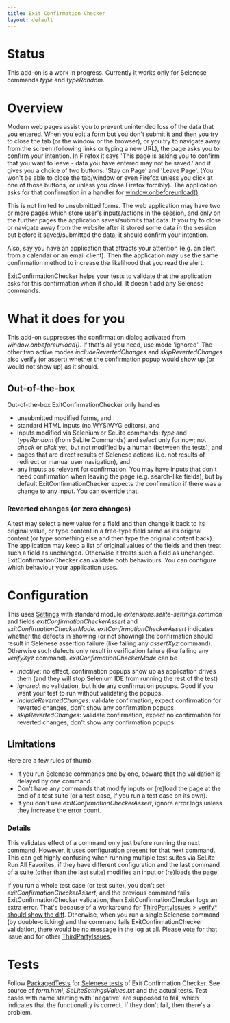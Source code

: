 ```yaml
---
title: Exit Confirmation Checker
layout: default
---
```


# Status #
This add-on is a work in progress. Currently it works only for Selenese commands _type_ and _typeRandom_.

# Overview #
Modern web pages assist you to prevent unintended loss of the data that you entered. When you edit a form but you don't submit it and then you try to close the tab (or the window or the browser), or you try to navigate away from the screen (following links or typing a new URL), the page asks you to confirm your intention. In Firefox it says 'This page is asking you to confirm that you want to leave - data you have entered may not be saved.' and it gives you a choice of two buttons: 'Stay on Page' and 'Leave Page'. (You won't be able to close the tab/window or even Firefox unless you click at one of those buttons, or unless you close Firefox forcibly). The application asks for that confirmation in a handler for [window.onbeforeunload()](https://developer.mozilla.org/en-US/docs/WindowEventHandlers.onbeforeunload).

This is not limited to unsubmitted forms. The web application may have two or more pages which store user's inputs/actions in the session, and only on the further pages the application saves/submits that data. If you try to close or navigate away from the website after it stored some data in the session but before it saved/submitted the data, it should confirm your intention.

Also, say you have an application that attracts your attention (e.g. an alert from a calendar or an email client). Then the application may use the same confirmation method to increase the likelihood that you read the alert.

ExitConfirmationChecker helps your tests to validate that the application asks for this confirmation when it should. It doesn't add any Selenese commands.

# What it does for you #
This add-on suppresses the confirmation dialog activated from _window.onbeforeunload()_. If that's all you need, use mode 'ignored'. The other two active modes _includeRevertedChanges_ and _skipRevertedChanges_ also verify (or assert) whether the confirmation popup would show up (or would not show up) as it should.

## Out-of-the-box ##
Out-of-the-box ExitConfirmationChecker only handles

  * unsubmitted modified forms, and
  * standard HTML inputs (no WYSIWYG editors), and
  * inputs modified via Selenium or SeLite commands: _type_ and _typeRandom_ (from SeLite Commands) and _select_ only for now; not _check_ or _click_ yet, but not modified by a human (between the tests), and
  * pages that are direct results of Selenese actions (i.e. not results of redirect or manual user navigation), and
  * any inputs as relevant for confirmation. You may have inputs that don't need confirmation when leaving the page (e.g. search-like fields), but by default ExitConfirmationChecker expects the confirmation if there was a change to any input. You can override that.<!-- TODO: how to override? Provide functions and/or filters.-->

### Reverted changes (or zero changes) ###
A test may select a new value for a field and then change it back to its original value, or type content in a free-type field same as its original content (or type something else and then type the original content back). The application may keep a list of original values of the fields and then treat such a field as unchanged. Otherwise it treats such a field as unchanged. ExitConfirmationChecker can validate both behaviours. You can configure which behaviour your application uses.

# Configuration #
This uses [Settings](SettingsOverview) with standard module _extensions.selite-settings.common_ and fields _exitConfirmationCheckerAssert_ and _exitConfirmationCheckerMode_. _exitConfirmationCheckerAssert_ indicates whether the defects in showing (or not showing) the confirmation should result in Selenese assertion failure (like failing any _assertXyz_ command). Otherwise such defects only result in verification failure (like failing any _verifyXyz_ command). _exitConfirmationCheckerMode_ can be

  * _inactive_: no effect, confirmation popups show up as application drives them (and they will stop Selenium IDE from running the rest of the test)
  * _ignored_: no validation, but hide any confirmation popups. Good if you want your test to run without validating the popups.
  * _includeRevertedChanges_: validate confirmation, expect confirmation for reverted changes, don't show any confirmation popups
  * _skipRevertedChanges_: validate confirmation, expect no confirmation for reverted changes, don't show any confirmation popups

## Limitations ##
Here are a few rules of thumb:

  * If you run Selenese commands one by one, beware that the validation is delayed by one command.
  * Don't have any commands that modify inputs or (re)load the page at the end of a test suite (or a test case, if you run a test case on its own).
  * If you don't use _exitConfirmationCheckerAssert_, ignore error logs unless they increase the error count.

### Details ###
This validates effect of a command only just before running the next command. However, it uses configuration present for that next command. This can get highly confusing when running multiple test suites via SeLite Run All Favorites, if they have different configuration and the last command of a suite (other than the last suite) modifies an input or (re)loads the page.

If you run  a whole test case (or test suite), you don't set _exitConfirmationCheckerAssert_, and the previous command fails ExitConfirmationChecker validation, then ExitConfirmationChecker logs an extra error. That's because of a workaround for [ThirdPartyIssues](ThirdPartyIssues) > [verify\* should show the diff](https://code.google.com/p/selenium/issues/detail?id=1092). Otherwise, when you run a single Selenese command (by double-clicking) and the command fails ExitConfirmationChecker validation, there would be no message in the log at all. Please vote for that issue and for other [ThirdPartyIssues](ThirdPartyIssues).

<!--If your page is a result of a redirect, then you need to call _getEval_ | _SeLiteExitConfirmationChecker.overrideOnBeforeUnload()_ before the commmand that causes the redirect. TODO implement: Have an optional parameter to indicate number of Selenese commands before the redirect; this is useful if there are structural commands in between, e.g. if/else, for/while...'>-->

# Tests #
Follow [PackagedTests](PackagedTests) for [Selenese tests](https://code.google.com/p/selite/source/browse#git%2Fexit-confirmation-checker%2Fselenese-tests) of Exit Confirmation Checker. See source of _form.html_, _SeLiteSettingsValues.txt_ and the actual tests. Test cases with name starting with 'negative' are supposed to fail, which indicates that the functionality is correct. If they don't fail, then there's a problem.